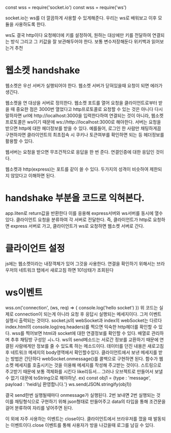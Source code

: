 const wss = require('socket.io')
const wss = require('ws')

socket.io는 ws를 더 깔끔하게 사용할 수 있게해준다.
우리는 ws로 배워보고 이후 모듈을 사용하도록 한다.

ws도 결국 http이다
요청헤더에 키를 설정하여, 원하는 대상에만 키를 전달하여 연결되는 방식
그리고 그 키값을 잘 보관해두어야 한다. 보통 변수저장해둔다
위키백과 읽어보는거 추천

# 웹소켓 handshake
웹소켓은 우선 서버가 실행되어야 한다.
웹소켓 서버가 닫혀있을때 요청이 되면 에러가 생긴다.

웹소켓을 연 대상을 서버로 정의한다.
웹소켓 포트를 열어 요청을 클라이언트로부터 받을 때 중요한 점은
3000번 열었다고 http프로토콜로 요청할 수 있는 것은 아니다
다시 말하자면 url에 http://localhost:3000을 입력한다하여 연결되는 것이 아니라,
웹소켓 프로토콜은 ws이기 때문에 ws://http://localhost:3000로 해야한다.
서버는 요청을 받으면 http에 대한 헤더정보를 받을 수 있다.
예를들어, 로그인 한 사람만 채팅하게끔 구현하자면 클라이언트의 최초접속 시 쿠키나 토큰여부를 확인하면 되는 등 헤더정보를 활용할 수 있다.

웹서버는 요청을 받으면 무조건적으로 응답을 한 번 준다.
연결인증에 대한 응답인 것이다.

웹소켓과 http(express)는 포트를 같이 쓸 수 있다.
두가지의 성격이 비슷하여 제한되지 않았다고 이해하면 된다.

# handshake 부분을 코드로 익혀본다.
app.liten로 return값을 반환한다 이를 응용해 express서버와 ws서버를 동시에 열수있다.
클라이언트 요청을 분류하여 각 서버로 전달한다.
즉,
클라이언트가 http로 요청하면 express 서버로 가고,
클라이언트가 ws로 요청하면 웹소켓 서버로 간다.

# 클라이언트 설정
js에는 웹소켓이라는 내장객체가 있어 그것을 사용한다.
연결을 확인하기 위해서는 브라우저의 네트워크 탭에서 새로고침 하면 101상태가 조회된다

# ws이벤트
  wss.on('connection', (ws, req) => {
    console.log('hello socket')
  })
  위 코드는 실제로 connection이 되는게 아니라 요청 후 응답시 실행되는 메세지이다.
  그저 이벤트 실행시 출력되는 것이다.
  socket.js의 webSocket과 index의 webSocket는 다르다
  index.html의 console.log(req.headers)를 찍으면 익숙한 http헤더를 확인할 수 있다.
  wss를 찍어보면 html과 socket에 대한 연결정보를 확인할 수 있다.
  배열로 관리하며 추후 채팅방 구성읻 ㅚㄴ다.
  ws의 send메소드는 서로간 정보를 교환하기 때문에 연결된 사람에게만 정보를 줄 수 있도록 하는 메소드이다.
  데이터를 던진 내용은 새로고침 후 네트워크 메세지의 body영역에서 확인할수있다.
  클라이언트에서 보낸 메세지를 받는 방법은 간단하다
  webSocket.onmessage()를 콜백으로 구현하면 된다.
  함수가 웹소켓 메세지를 호출시키는 것을 이용해 메세지를 작성해 주고받는 것이다.
  스트링으로 주고받기 때문에 보통 객체화를 시킨다 like리듀서...
  그러나 오브젝트로 만들어서 보낼 수 없기 대문에 toString으로 해야하낟.
  ex)
      const obj1 = {type : 'message', payload : 'heidi님 환영합니다.'}
      ws.send(JSON.stringify(obj1))


  결국 send한번 실행될때마다 onmessage가 실행된다. 2번 보내면 2번 실행되는 것
  이를 채팅형식으로 구현하기 위해 json형태로 만들어주고 data의 타입을 통해 조건문을 걸어 분류하여 자리를 넣어주면 된다.
  


  이 외에 자주 사용하는 이벤트는 close이다. 클라이언트에서 브라우저를 껐을 때 발동되는 이벤트이다.close 이벤트를 통해 사용자가 방을 나갔을때 로그를 남길 수 있다.